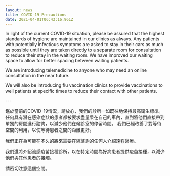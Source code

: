 ```yaml
---
layout: news
title: COVID-19 Precautions
date: 2021-04-01T06:43:16.961Z
---
```

In light of the current COVID-19 situation, please be assured that the highest standards of hygiene are maintained in our clinics as always. Any patients with potentially infectious symptoms are asked to stay in their cars as much as possible until they are taken directly to a separate room for consultation to reduce their stay in the waiting room. We have improved our  waiting space to allow for better spacing between waiting patients.

We are introducing telemedicine to anyone who may need an online consultation in the near future.

We will also be introducing flu vaccination clinics to provide vaccinations to well patients at specific times to reduce their contact with other patients.

\---

鑑於當前的COVID-19情況，請放心，我們的診所一如既往地保持最高衛生標準。 任何具有潛在感染症狀的患者都被要求盡量呆在自己的車內，直到將他們直接帶到單獨的房間進行諮詢，以減少他們在候診室的停留時間。 我們已經改善了對等待空間的利用，以使等待患者之間的距離更好。

我們正在為可能在不久的將來需要在線諮詢的任何人介紹遠程醫療。

我們還將介紹流感疫苗接種診所，以在特定時間為好病患者提供疫苗接種，以減少他們與其他患者的接觸。

請密切注意這個空間。